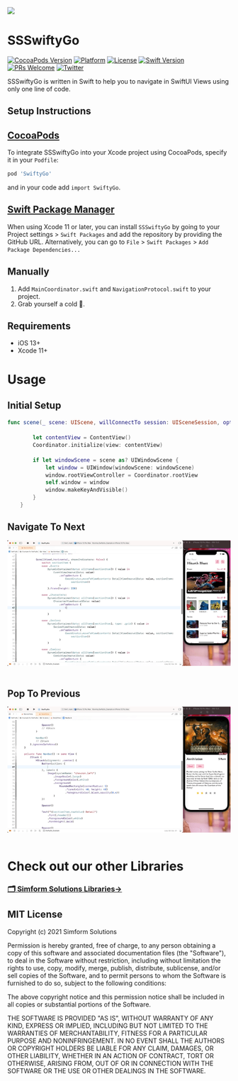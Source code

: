 <a href="https://www.simform.com/"><img src="https://github.com/SimformSolutionsPvtLtd/SSToastMessage/blob/master/simformBanner.png"></a>

SSSwiftyGo
=============
[![CocoaPods Version](https://img.shields.io/cocoapods/v/SwiftyGo)](https://cocoapods.org/pods/SwiftyGo)
[![Platform](https://img.shields.io/cocoapods/p/SwiftyGo)](https://cocoapods.org/pods/SwiftyGo)
[![License](https://img.shields.io/github/license/SimformSolutionsPvtLtd/SSSwiftyGo)](https://cocoapods.org/pods/SwiftyGo)
[![Swift Version][swift-image]][swift-url]
[![PRs Welcome][PR-image]][PR-url]
[![Twitter](https://img.shields.io/badge/Twitter-@simform-blue.svg?style=flat)](https://twitter.com/simform)

SSSwiftyGo is written in Swift to help you to navigate in SwiftUI Views using only one line of code.

Setup Instructions
------------------
[CocoaPods](http://cocoapods.org)
------------------
To integrate SSSwiftyGo into your Xcode project using CocoaPods, specify it in your `Podfile`:
```ruby
pod 'SwiftyGo'
```
and in your code add `import SwiftyGo`.

[Swift Package Manager](https://swift.org/package-manager/)
------------------
When using Xcode 11 or later, you can install `SSSwiftyGo` by going to your Project settings > `Swift Packages` and add the repository by providing the GitHub URL. Alternatively, you can go to `File` > `Swift Packages` > `Add Package Dependencies...`

## Manually

1. Add `MainCoordinator.swift` and `NavigationProtocol.swift` to your project.
2. Grab yourself a cold 🍺.

## Requirements
* iOS 13+
* Xcode 11+

# Usage

Initial Setup
---------
```swift
func scene(_ scene: UIScene, willConnectTo session: UISceneSession, options connectionOptions: UIScene.ConnectionOptions) {

        let contentView = ContentView()
        Coordinator.initialize(view: contentView)
        
        if let windowScene = scene as? UIWindowScene {
            let window = UIWindow(windowScene: windowScene)
            window.rootViewController = Coordinator.rootView
            self.window = window
            window.makeKeyAndVisible()
        }
    }
```
Navigate To Next
----------------
<img src="MoveToView.gif" width="800"  title="Home">&nbsp;&nbsp;&nbsp;&nbsp;&nbsp;

Pop To Previous
---------------
<img src="popToPrevious.gif" width="800" title="Menu">&nbsp;&nbsp;&nbsp;&nbsp;&nbsp;

# Check out our other Libraries

<h3><a href="https://github.com/SimformSolutionsPvtLtd"><u>🗂 Simform Solutions Libraries→</u></a></h3>


## MIT License

Copyright (c) 2021 Simform Solutions

Permission is hereby granted, free of charge, to any person obtaining a copy
of this software and associated documentation files (the "Software"), to deal
in the Software without restriction, including without limitation the rights
to use, copy, modify, merge, publish, distribute, sublicense, and/or sell
copies of the Software, and to permit persons to whom the Software is
furnished to do so, subject to the following conditions:

The above copyright notice and this permission notice shall be included in all
copies or substantial portions of the Software.

THE SOFTWARE IS PROVIDED "AS IS", WITHOUT WARRANTY OF ANY KIND, EXPRESS OR
IMPLIED, INCLUDING BUT NOT LIMITED TO THE WARRANTIES OF MERCHANTABILITY,
FITNESS FOR A PARTICULAR PURPOSE AND NONINFRINGEMENT. IN NO EVENT SHALL THE
AUTHORS OR COPYRIGHT HOLDERS BE LIABLE FOR ANY CLAIM, DAMAGES, OR OTHER
LIABILITY, WHETHER IN AN ACTION OF CONTRACT, TORT OR OTHERWISE, ARISING FROM,
OUT OF OR IN CONNECTION WITH THE SOFTWARE OR THE USE OR OTHER DEALINGS IN THE
SOFTWARE.

[PR-image]:https://img.shields.io/badge/PRs-welcome-brightgreen.svg?style=flat
[PR-url]:http://makeapullrequest.com
[swift-image]:https://img.shields.io/badge/swift-5.0-orange.svg
[swift-url]: https://swift.org/
